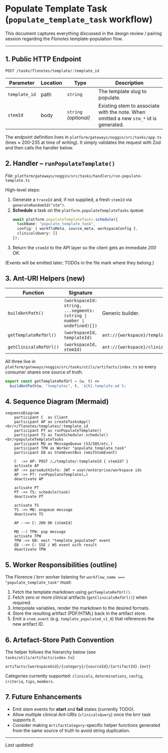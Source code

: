 # Populate Template Task \(`populate_template_task` workflow\)

This document captures everything discussed in the design review / pairing session regarding the *Flonotes* template-population flow.

---

## 1. Public HTTP Endpoint

```
POST /tasks/flonotes/template/:template_id
```

| Parameter | Location | Type | Description |
|-----------|----------|------|-------------|
| `template_id` | path | `string` | The template slug to populate. |
| `stemId` | body | `string` *(optional)* | Existing stem to associate with the note. When omitted a new `stm_*` id is generated. |

The endpoint definition lives in
`platform/gateways/noggin/src/tasks/app.ts` (lines ≈ 200-235 at time of writing).
It simply validates the request with Zod and then calls the handler below.

## 2. Handler – `runPopulateTemplate()`

*File*: `platform/gateways/noggin/src/tasks/handlers/run-populate-template.ts`

High-level steps:

1. Generate a `traceId` and, if not supplied, a fresh `stemId` via `generateRandomId("stm")`.
2. **Schedule** a task on the `platform.populateTemplateTasks` queue:
   ```ts
   await platform.populateTemplateTasks.schedule({
     taskName: "populate_template_task",
     config: { workfloMeta, source_meta, workspaceConfig },
     clinicalsQuery: []
   });
   ```
3. Return the `stemId` to the API layer so the client gets an immediate *200 OK*.

(Events will be emitted later; TODOs in the file mark where they belong.)

## 3. Ant-URI Helpers (new)

| Function | Signature | Produces |
|----------|-----------|----------|
| `buildAntPath()` | `(workspaceId: string, ...segments: (string \| number \| undefined)[])` | Generic builder. |
| `getTemplateRefUrl()` | `(workspaceId, templateId)` | `ant://{workspace}/templates/{templateId}/{templateId}.template.md` |
| `getClinicalsRefUrl()` | `(workspaceId, stemId)` | `ant://{workspace}/clinicals/{stemId}` |

All three live in `platform/gateways/noggin/src/tasks/utils/artifacts/index.ts` so every consumer shares one source of truth.

```ts
export const getTemplateRefUrl = (w, t) =>
  buildAntPath(w, "templates", t, `${t}.template.md`);
```

## 4. Sequence Diagram (Mermaid)

```mermaid
sequenceDiagram
    participant C  as Client
    participant AP as createTasksApp()<br/>/flonotes/templates/:template_id
    participant PT as runPopulateTemplate()
    participant TS as TaskScheduler.schedule()<br/>populateTemplateTasks
    participant MQ as MessageQueue (S3/SQS/etc.)
    participant TPW as Worker "populate_template_task"
    participant EB as StemEventBus (emitStemEvent)

    C  ->> AP: POST /…/template/:templateId { stemId? }
    activate AP
    AP ->> parseAuthInfo: JWT ➜ user/enterprise/workspace ids
    AP ->> PT: runPopulateTemplate(…)
    deactivate AP

    activate PT
    PT ->> TS: schedule(task)
    deactivate PT

    activate TS
    TS ->> MQ: enqueue message
    deactivate TS

    AP -->> C: 200 OK (stemId)

    MQ --) TPW: pop message
    activate TPW
    TPW ->> EB: emit "template_populated" event
    EB -->> C: SSE / WS event with result
    deactivate TPW
```

## 5. Worker Responsibilities (outline)

The Florence / brrr worker listening for `workflow_name === "populate_template_task"` must:

1. Fetch the template markdown using `getTemplateRefUrl()`.
2. Fetch zero or more clinical artifacts (`getClinicalsRefUrl()`) when required.
3. Interpolate variables, render the markdown to the desired formats.
4. Store the resulting artifact (PDF/HTML) back in the artifact store.
5. Emit a `stem_event` (e.g. `template_populated_v1_0`) that references the new artifact ID.

## 6. Artefact-Store Path Convention

The helper follows the hierarchy below (see `tasks/utils/artifacts/index.ts`):

```
artifacts/{workspaceUid}/{category}/{sourceId}/{artifactId}.{ext}
```

Categories currently supported: `clinicals`, `determinations`, `config`, `criteria`, `tips`, `members`.

## 7. Future Enhancements

* Emit stem events for **start** and **fail** states (currently TODO).
* Allow multiple clinical Ant-URIs (`clinicalsQuery`) once the brrr task supports it.
* Consider making `ArtifactCategory`-specific helper functions generated from the same source of truth to avoid string duplication.

---

_Last updated: <!-- date will be whatever commit time is -->_
